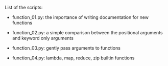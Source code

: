 List of the scripts:

- function_01.py: the importance of writing documentation for new functions

- function_02.py: a simple comparison between the positional arguments and keyword
only arguments

- function_03.py: gently pass arguments to functions

- function_04.py: lambda, map, reduce, zip builtin functions